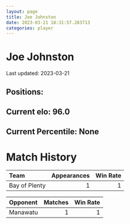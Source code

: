 ```yaml
---  
layout: page  
title: Joe Johnston  
date: 2023-03-21 18:31:57.283713  
categories: player  
---
```

# Joe Johnston


Last updated: 2023-03-21
## Positions: 

## Current elo: 96.0

## Current Percentile: None

# Match History


| Team          |   Appearances |   Win Rate |
|:--------------|--------------:|-----------:|
| Bay of Plenty |             1 |          1 |

| Opponent   |   Matches |   Win Rate |
|:-----------|----------:|-----------:|
| Manawatu   |         1 |          1 |